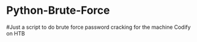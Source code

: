 # Python-Brute-Force

#Just a script to do brute force password cracking for the machine Codify on HTB
